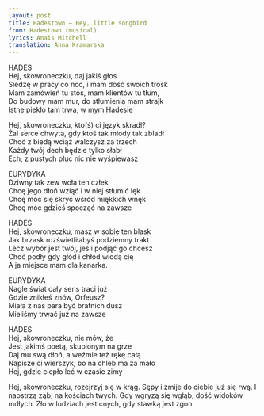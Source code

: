 ```yaml
---
layout: post
title: Hadestown – Hey, little songbird
from: Hadestown (musical)
lyrics: Anais Mitchell
translation: Anna Kramarska
---
```

HADES  
Hej, skowroneczku, daj jakiś głos  
 Siedzę w pracy co noc, i mam dość swoich trosk  
Mam zamówień tu stos, mam klientów tu tłum,  
Do budowy mam mur, do stłumienia mam strajk  
Istne piekło tam trwa, w mym Hadesie  

Hej, skowroneczku, kto(ś) ci język skradł?  
Żal serce chwyta, gdy ktoś tak młody tak zbladł  
Choć z biedą wciąż walczysz za trzech  
Każdy twój dech będzie tylko słabł  
Ech, z pustych płuc nic nie wyśpiewasz  

EURYDYKA  
Dziwny tak zew woła ten człek    
Chcę jego dłoń wziąć i w niej stłumić lęk  
Chcę móc się skryć wśród miękkich wnęk  
Chcę móc gdzieś spocząć na zawsze  

HADES  
Hej, skowroneczku, masz w sobie ten blask  
Jak brzask rozświetliłabyś podziemny trakt  
Lecz wybór jest twój, jeśli podjąć go chcesz  
Choć podły gdy głód i chłód wiodą cię  
A ja miejsce mam dla kanarka. 

EURYDYKA  
Nagle świat cały sens traci już  
Gdzie znikłeś znów, Orfeusz?  
Miała z nas para być bratnich dusz  
Mieliśmy trwać już na zawsze  

HADES  
Hej, skowroneczku, nie mów, że  
Jest jakimś poetą, skupionym na grze   
Daj mu swą dłoń, a weźmie też rękę całą   
Napisze ci wierszyk, bo na chleb ma za mało   
Hej, gdzie ciepło leć w czasie zimy 

Hej, skowroneczku, rozejrzyj się w krąg. 
Sępy i żmije do ciebie już się rwą. 
I naostrzą ząb, na kościach twych. 
Gdy wgryzą się wgłąb, dość widoków mdłych. 
Zło w ludziach jest cnych, gdy stawką jest zgon. 
